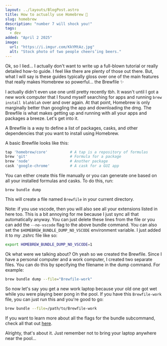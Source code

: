 ```yaml
---
layout: ../layouts/BlogPost.astro
title: How to actually use Homebrew 🍺
slug: homebrew
description: "number 7 will shock you!"
tags:
  - dev
added: "April 2 2025"
image:
  url: "https://i.imgur.com/KkYMtAz.jpg"
  alt: "Stock photo of two people cheers’ing beers."
---
```


Ok, so I lied... I actually don't want to write up a full-blown tutorial or really detailed how-to guide. I feel like there are plenty of those out there. But, what I will say is these guides typically gloss over one of the main features that really makes Homebrew so powerful... the Brewfile ✨

I actually didn't even use one until pretty recently tbh. It wasn't until I got a new work computer that I found myself searching for apps and running `brew install blahblah` over and over again. At that point, Homebrew is only marginally better than googling the app and downloading the dmg. The Brewfile is what makes getting up and running with all your apps and packages a breeze. Let's get into it.

A Brewfile is a way to define a list of packages, casks, and other dependencies that you want to install using Homebrew.

A basic Brewfile looks like this:

```ruby
tap 'homebrew/core'          # A tap is a repository of formulas
brew 'git'                   # Formula for a package
brew 'node'                  # Another package
cask 'google-chrome'         # A cask for a GUI app
```

You can either create this file manually or you can generate one based on all your installed formulas and casks. To do this, run:

```shell
brew bundle dump
```

This will create a file named `Brewfile` in your current directory.

Note: if you use vscode, then you will also see all your extensions listed in here too. This is a bit annoying for me because I just sync all that automatically anyway. You can just delete these lines from the file or you can add the `--no-vscode` flag to the above bundle command. You can also set the `$HOMEBREW_BUNDLE_DUMP_NO_VSCODE` environment variable. I just added it to my .zshrc file like so:

```bash
export HOMEBREW_BUNDLE_DUMP_NO_VSCODE=1
```

Ok what were we talking about? Oh yeah so we created the Brewfile. Since I have a personal computer and a work computer, I created two separate files. You can do this by specifying the filename in the dump command. For example:

```bash
brew bundle dump --file="Brewfile-work"
```

So now let's say you get a new work laptop because your old one got wet while you were playing beer pong in the pool. If you have this `Brewfile-work` file, you can just run this and you're good to go:

```bash
brew bundle --file=/path/to/Brewfile-work
```

If you want to learn more about all the flags for the bundle subcommand, check all that out [here](https://docs.brew.sh/Manpage#bundle-subcommand).

Alrighty, that's about it. Just remember not to bring your laptop anywhere near the pool...
